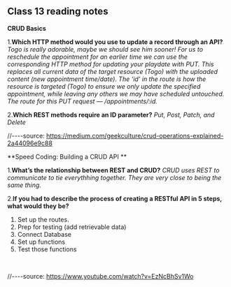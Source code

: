 ## Class 13 reading notes

**CRUD Basics**

1.**Which HTTP method would you use to update a record through an API?**
*Togo is really adorable, maybe we should see him sooner! For us to reschedule the appointment for an earlier time we can use the corresponding HTTP method for updating your playdate with PUT. This replaces all current data of the target resource (Togo) with the uploaded content (new appointment time/date). The ‘id’ in the route is how the resource is targeted (Togo) to ensure we only update the specified appointment, while leaving any others we may have scheduled untouched.*
*The route for this PUT request — /appointments/:id.*
<br>

2.**Which REST methods require an ID parameter?**
*Put, Post, Patch, and Delete*
<br>

//----source: https://medium.com/geekculture/crud-operations-explained-2a44096e9c88

**Speed Coding: Building a CRUD API **

1.**What’s the relationship between REST and CRUD?**
*CRUD uses REST to communicate to tie everythhing together. They are very close to being the same thing.*
<br>

2.**If you had to describe the process of creating a RESTful API in 5 steps, what would they be?**
<ol>
  <li>Set up the routes.</li>
  <li>Prep for testing (add retrievable data)</li>
  <li>Connect Database</li>
  <li>Set up functions</li>
  <li>Test those functions</li>
</ol>
<br>


//----source: https://www.youtube.com/watch?v=EzNcBhSv1Wo
